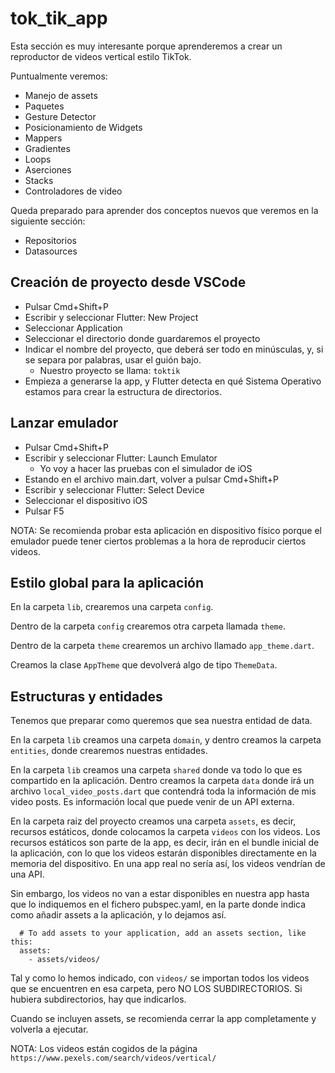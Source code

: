# tok_tik_app

Esta sección es muy interesante porque aprenderemos a crear un reproductor de videos vertical estilo TikTok.

Puntualmente veremos:

- Manejo de assets
- Paquetes
- Gesture Detector
- Posicionamiento de Widgets
- Mappers
- Gradientes
- Loops
- Aserciones
- Stacks
- Controladores de video

Queda preparado para aprender dos conceptos nuevos que veremos en la siguiente sección:

- Repositorios
- Datasources

## Creación de proyecto desde VSCode

- Pulsar Cmd+Shift+P
- Escribir y seleccionar Flutter: New Project
- Seleccionar Application
- Seleccionar el directorio donde guardaremos el proyecto
- Indicar el nombre del proyecto, que deberá ser todo en minúsculas, y, si se separa por palabras, usar el guión bajo.
  - Nuestro proyecto se llama: `toktik`
- Empieza a generarse la app, y Flutter detecta en qué Sistema Operativo estamos para crear la estructura de directorios.

## Lanzar emulador

- Pulsar Cmd+Shift+P
- Escribir y seleccionar Flutter: Launch Emulator
  - Yo voy a hacer las pruebas con el simulador de iOS
- Estando en el archivo main.dart, volver a pulsar Cmd+Shift+P
- Escribir y seleccionar Flutter: Select Device
- Seleccionar el dispositivo iOS
- Pulsar F5

NOTA: Se recomienda probar esta aplicación en dispositivo físico porque el emulador puede tener ciertos problemas a la hora de reproducir ciertos videos.

## Estilo global para la aplicación

En la carpeta `lib`, crearemos una carpeta `config`.

Dentro de la carpeta `config` crearemos otra carpeta llamada `theme`.

Dentro de la carpeta `theme` crearemos un archivo llamado `app_theme.dart`.

Creamos la clase `AppTheme` que devolverá algo de tipo `ThemeData`.

## Estructuras y entidades

Tenemos que preparar como queremos que sea nuestra entidad de data.

En la carpeta `lib` creamos una carpeta `domain`, y dentro creamos la carpeta `entities`, donde crearemos nuestras entidades.

En la carpeta `lib` creamos una carpeta `shared` donde va todo lo que es compartido en la aplicación. Dentro creamos la carpeta `data` donde irá un archivo `local_video_posts.dart` que contendrá toda la información de mis video posts. Es información local que puede venir de un API externa.

En la carpeta raiz del proyecto creamos una carpeta `assets`, es decir, recursos estáticos, donde colocamos la carpeta `videos` con los videos. Los recursos estáticos son parte de la app, es decir, irán en el bundle inicial de la aplicación, con lo que los videos estarán disponibles directamente en la memoria del dispositivo. En una app real no sería así, los videos vendrían de una API.

Sin embargo, los videos no van a estar disponibles en nuestra app hasta que lo indiquemos en el fichero pubspec.yaml, en la parte donde indica como añadir assets a la aplicación, y lo dejamos así.

```
  # To add assets to your application, add an assets section, like this:
  assets:
    - assets/videos/
```

Tal y como lo hemos indicado, con `videos/` se importan todos los videos que se encuentren en esa carpeta, pero NO LOS SUBDIRECTORIOS. Si hubiera subdirectorios, hay que indicarlos.

Cuando se incluyen assets, se recomienda cerrar la app completamente y volverla a ejecutar.

NOTA: Los videos están cogidos de la página `https://www.pexels.com/search/videos/vertical/`
